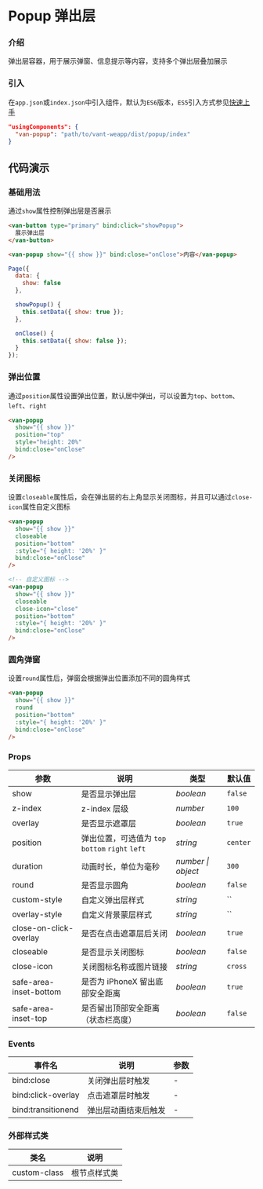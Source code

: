# Popup 弹出层

### 介绍

弹出层容器，用于展示弹窗、信息提示等内容，支持多个弹出层叠加展示

### 引入

在`app.json`或`index.json`中引入组件，默认为`ES6`版本，`ES5`引入方式参见[快速上手](#/quickstart)

```json
"usingComponents": {
  "van-popup": "path/to/vant-weapp/dist/popup/index"
}
```

## 代码演示

### 基础用法

通过`show`属性控制弹出层是否展示

```html
<van-button type="primary" bind:click="showPopup">
  展示弹出层
</van-button>

<van-popup show="{{ show }}" bind:close="onClose">内容</van-popup>
```

```javascript
Page({
  data: {
    show: false
  },

  showPopup() {
    this.setData({ show: true });
  },

  onClose() {
    this.setData({ show: false });
  }
});
```

### 弹出位置

通过`position`属性设置弹出位置，默认居中弹出，可以设置为`top`、`bottom`、`left`、`right`

```html
<van-popup
  show="{{ show }}"
  position="top"
  style="height: 20%"
  bind:close="onClose"
/>
```

### 关闭图标

设置`closeable`属性后，会在弹出层的右上角显示关闭图标，并且可以通过`close-icon`属性自定义图标

```html
<van-popup
  show="{{ show }}"
  closeable
  position="bottom"
  :style="{ height: '20%' }"
  bind:close="onClose"
/>

<!-- 自定义图标 -->
<van-popup
  show="{{ show }}"
  closeable
  close-icon="close"
  position="bottom"
  :style="{ height: '20%' }"
  bind:close="onClose"
/>
```

### 圆角弹窗

设置`round`属性后，弹窗会根据弹出位置添加不同的圆角样式

```html
<van-popup
  show="{{ show }}"
  round
  position="bottom"
  :style="{ height: '20%' }"
  bind:close="onClose"
/>
```

### Props

| 参数 | 说明 | 类型 | 默认值 |
|-----------|-----------|-----------|-------------|
| show | 是否显示弹出层 | *boolean* | `false` |
| z-index | z-index 层级 | *number* | `100` |
| overlay | 是否显示遮罩层 | *boolean* | `true` |
| position | 弹出位置，可选值为 `top` `bottom` `right` `left` | *string* | `center` |
| duration | 动画时长，单位为毫秒 | *number \| object* | `300` |
| round | 是否显示圆角 | *boolean* | `false` |
| custom-style | 自定义弹出层样式 | *string* | `` |
| overlay-style | 自定义背景蒙层样式 | *string* | `` |
| close-on-click-overlay | 是否在点击遮罩层后关闭 | *boolean* | `true` |
| closeable | 是否显示关闭图标 | *boolean* | `false` |
| close-icon | 关闭图标名称或图片链接 | *string* | `cross` |
| safe-area-inset-bottom | 是否为 iPhoneX 留出底部安全距离 | *boolean* | `true` |
| safe-area-inset-top | 是否留出顶部安全距离（状态栏高度） | *boolean* | `false` |

### Events

| 事件名 | 说明 | 参数 |
|-----------|-----------|-----------|
| bind:close | 关闭弹出层时触发 | - |
| bind:click-overlay | 点击遮罩层时触发 | - |
| bind:transitionend | 弹出层动画结束后触发 | - |

### 外部样式类

| 类名 | 说明 |
|-----------|-----------|
| custom-class | 根节点样式类 |
